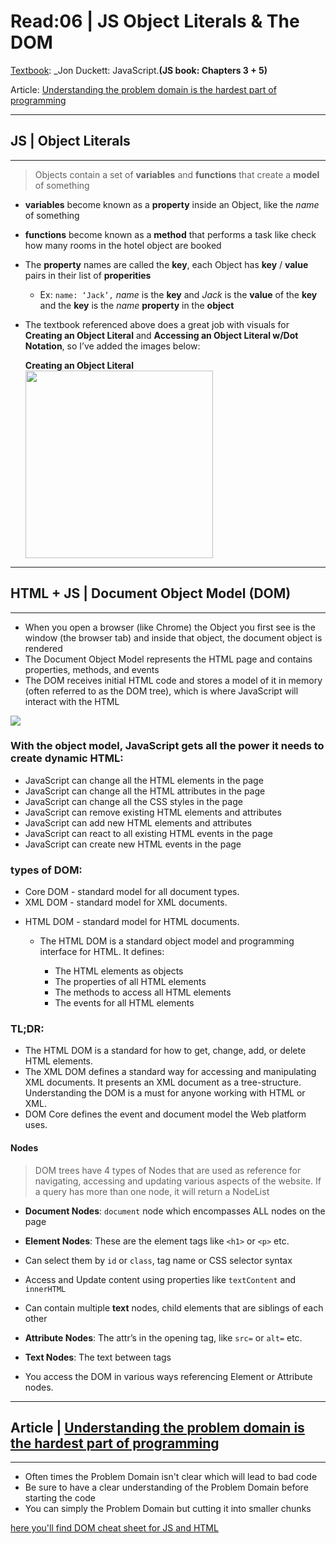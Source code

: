 # Read:06 \| JS Object Literals & The DOM
[Textbook](https://files.slack.com/files-pri/TNGRRLUMA-F023F5HG1QQ/javascript_and_jquery_interactive_jon_du__1_.pdf): _Jon Duckett: JavaScript.**(JS book: Chapters 3 + 5)** 

Article: [Understanding the problem domain is the hardest part of programming](http://simpleprogrammer.com/2013/07/15/understanding-the-problem-domain-is-the-hardest-part-of-programming)

---
## JS | Object Literals
---
> Objects contain a set of **variables** and **functions** that create a **model** of something    
- **variables** become known as a **property** inside an Object, like the *name* of something
- **functions** become known as a **method** that performs a task like check how many rooms in the hotel object are booked
- The **property** names are called the **key**, each Object has **key** / **value** pairs in their list of **properities**
	- Ex: `name: ‘Jack’,` *name*  is the **key** and *Jack* is the **value** of the **key** and the **key** is the *name* **property** in the **object**
- The textbook referenced above does a great job with visuals for **Creating an Object Literal** and **Accessing an Object Literal w/Dot Notation**, so I’ve added the images below: 

  **Creating an Object Literal**  
  <img src='https://miro.medium.com/max/875/1*gslNlU_BKtZuSyjLMbmp7Q.png' width='300px'>

 

---
## HTML + JS | Document Object Model (DOM)
---
- When you open a browser (like Chrome) the Object you first see is the window (the browser tab) and inside that object, the document object is rendered
- The Document Object Model represents the HTML page and contains properties, methods, and events
- The DOM receives initial HTML code and stores a model of it in memory (often referred to as the DOM tree), which is where JavaScript will interact with the HTML

![](https://www.w3schools.com/js/pic_htmltree.gif)

### With the object model, JavaScript gets all the power it needs to create dynamic HTML:

- JavaScript can change all the HTML elements in the page
- JavaScript can change all the HTML attributes in the page
- JavaScript can change all the CSS styles in the page
- JavaScript can remove existing HTML elements and attributes
- JavaScript can add new HTML elements and attributes
- JavaScript can react to all existing HTML events in the page
- JavaScript can create new HTML events in the page


### types of DOM:
- Core DOM - standard model for all document types.
- XML DOM - standard model for XML documents.
+ HTML DOM - standard model for HTML documents.
  + The HTML DOM is a standard object model and programming interface for HTML. It defines:

      + The HTML elements as objects
      + The properties of all HTML elements
      + The methods to access all HTML elements
      + The events for all HTML elements

### **TL;DR**:
- The HTML DOM is a standard for how to get, change, add, or delete HTML elements.
- The XML DOM defines a standard way for accessing and manipulating XML documents. It presents an XML document as a tree-structure. Understanding the DOM is a must for anyone working with HTML or XML.
- DOM Core defines the event and document model the Web platform uses. 




#### Nodes
> DOM trees have 4 types of Nodes that are used as reference for navigating, accessing and updating various aspects of the website. If a query has more than one node, it will return a NodeList  
- **Document Nodes**: `document` node which encompasses ALL nodes on the page
- **Element Nodes**: These are the element tags like `<h1>` or `<p>` etc.
- Can select them by `id` or `class`, tag name or CSS selector syntax
- Access and Update content using properties like `textContent` and `innerHTML`
- Can contain multiple **text** nodes, child elements that are siblings of each other
- **Attribute Nodes**: The attr’s in the opening tag, like `src=` or `alt=` etc.
- **Text Nodes**: The text between tags

- You access the DOM in various ways referencing Element or Attribute nodes.

---
## Article | [Understanding the problem domain is the hardest part of programming](https://simpleprogrammer.com/understanding-the-problem-domain-is-the-hardest-part-of-programming)
---
- Often times the Problem Domain isn't clear which will lead to bad code
- Be sure to have a clear understanding of the Problem Domain before starting the code
- You can simply the Problem Domain but cutting it into smaller chunks


[here you'll find DOM cheat sheet for JS and HTML](http://patatatech.me/readingNotes201/DOMcheatsheet)
